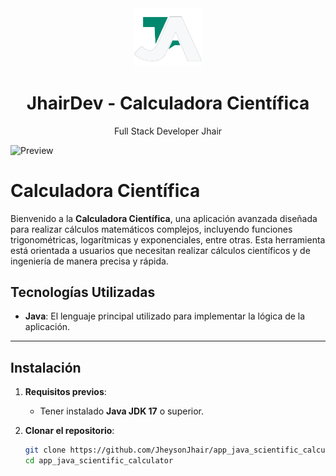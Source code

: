 <div align="center">
    <a href="https://github.com/JheysonJhair/app_java_scientific_calculator">
      <img src="public/Logo.png" width="108px" />
    </a>
    <h1>JhairDev - Calculadora Científica</h1>
    <p align="center">
        Full Stack Developer Jhair
    </p>
</div>

![Preview](public/preview.png)

# Calculadora Científica

Bienvenido a la **Calculadora Científica**, una aplicación avanzada diseñada para realizar cálculos matemáticos complejos, incluyendo funciones trigonométricas, logarítmicas y exponenciales, entre otras. Esta herramienta está orientada a usuarios que necesitan realizar cálculos científicos y de ingeniería de manera precisa y rápida.

## Tecnologías Utilizadas

- **Java**: El lenguaje principal utilizado para implementar la lógica de la aplicación.

---

## Instalación

1. **Requisitos previos**:
   - Tener instalado **Java JDK 17** o superior.

2. **Clonar el repositorio**:
   ```bash
   git clone https://github.com/JheysonJhair/app_java_scientific_calculator.git
   cd app_java_scientific_calculator
